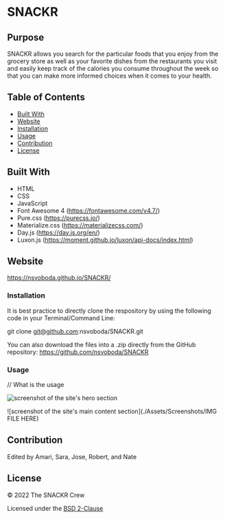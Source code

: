 # SNACKR

## Purpose

SNACKR allows you search for the particular foods that you enjoy from the grocery store as well as your favorite dishes from the restaurants you visit and easily keep track of the calories you consume throughout the week so that you can make more informed choices when it comes to your health.

## Table of Contents
- [Built With](#built-with)
- [Website](#website)
- [Installation](#installation)
- [Usage](#usage)
- [Contribution](#contribution)
- [License](#license)

## Built With

* HTML
* CSS
* JavaScript
* Font Awesome 4 (https://fontawesome.com/v4.7/)
* Pure.css (https://purecss.io/)
* Materialize.css (https://materializecss.com/)
* Day.js (https://day.js.org/en/)
* Luxon.js (https://moment.github.io/luxon/api-docs/index.html)

## Website

https://nsvoboda.github.io/SNACKR/

### Installation

It is best practice to directly clone the respository by using the following code in your Terminal/Command Line:

git clone git@github.com:nsvoboda/SNACKR.git

You can also download the files into a .zip directly from the GitHub repository: https://github.com/nsvoboda/SNACKR

### Usage

// What is the usage

![screenshot of the site's hero section](./assets/images/empty-main-screen.png)

![screenshot of the site's main content section](./Assets/Screenshots/IMG FILE HERE)

## Contribution
Edited by Amari, Sara, Jose, Robert, and Nate

## License

&copy; 2022 The SNACKR Crew

Licensed under the [BSD 2-Clause](LICENSE.txt)